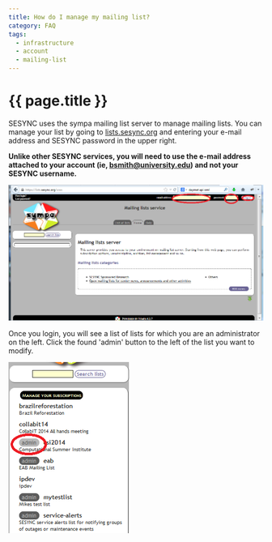 ```yaml
---
title: How do I manage my mailing list? 
category: FAQ
tags:
  - infrastructure
  - account
  - mailing-list
---
```


# {{ page.title }}

SESYNC uses the sympa mailing list server to manage mailing lists. 
You can manage your list by going to [lists.sesync.org](https://lists.sesync.org) and entering your e-mail address and SESYNC password in the upper right. 

**Unlike other SESYNC services,  you will need to use the e-mail address attached to your account (ie, bsmith@university.edu) and not your SESYNC username.**

![Login](/assets/images/sympa1.png)

Once you login, you will see a list of lists for which you are an administrator on the left. 
Click the found 'admin' button to the left of the list you want to modify.

![Manage](/assets/images/sympa2.png)
